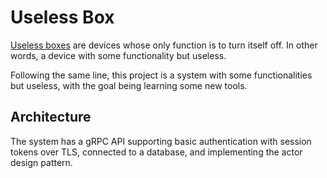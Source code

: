 # Useless Box

[Useless boxes](https://en.wikipedia.org/wiki/Useless_machine) are devices whose only function is to turn itself off. In other words, a device with some functionality but useless.

Following the same line, this project is a system with some functionalities but useless, with the goal being learning some new tools.

## Architecture

The system has a gRPC API supporting basic authentication with session tokens over TLS, connected to a database, and implementing the actor design pattern.
